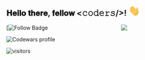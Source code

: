 <h2> 𝐇𝐞𝐥𝐥𝐨 𝐭𝐡𝐞𝐫𝐞, 𝐟𝐞𝐥𝐥𝐨𝐰 <𝚌𝚘𝚍𝚎𝚛𝚜/>! <img src="https://raw.githubusercontent.com/ABSphreak/ABSphreak/master/gifs/Hi.gif" width="30px"></h2>

<img align='right' src='https://user-images.githubusercontent.com/5713670/87202985-820dcb80-c2b6-11ea-9f56-7ec461c497c3.gif' width='200"'>

[![Follow Badge](https://img.shields.io/github/followers/1hvh?style=social) 


![Codewars profile](https://www.codewars.com/users/h4x0r1337/badges/large)

![visitors](https://visitor-badge.glitch.me/badge?page_id=1hvh.1hvh)
